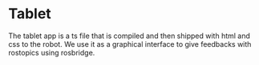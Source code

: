 # Tablet

The tablet app is a ts file that is compiled and then shipped with html and css to the robot.
We use it as a graphical interface to give feedbacks with rostopics using rosbridge.
